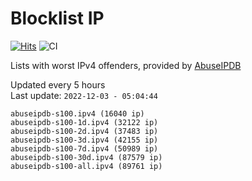 # Blocklist IP

[![Hits](https://hits.seeyoufarm.com/api/count/incr/badge.svg?url=https%3A%2F%2Fgithub.com%2Fborestad%2Fblocklist-ip%2F&count_bg=%2379C83D&title_bg=%23555555&icon=&icon_color=%23E7E7E7&title=hits&edge_flat=false)](https://hits.seeyoufarm.com)  ![CI](https://img.shields.io/github/workflow/status/borestad/blocklist-ip/CI?style=flat-square)

Lists with worst IPv4 offenders, provided by [AbuseIPDB](https://www.abuseipdb.com/)

<!-- FOOTER-PLACEHOLDER -->
Updated every 5 hours<br>
Last update: `2022-12-03 - 05:04:44`
```
abuseipdb-s100.ipv4 (16040 ip)
abuseipdb-s100-1d.ipv4 (32122 ip)
abuseipdb-s100-2d.ipv4 (37483 ip)
abuseipdb-s100-3d.ipv4 (42155 ip)
abuseipdb-s100-7d.ipv4 (50989 ip)
abuseipdb-s100-30d.ipv4 (87579 ip)
abuseipdb-s100-all.ipv4 (89761 ip)
```
